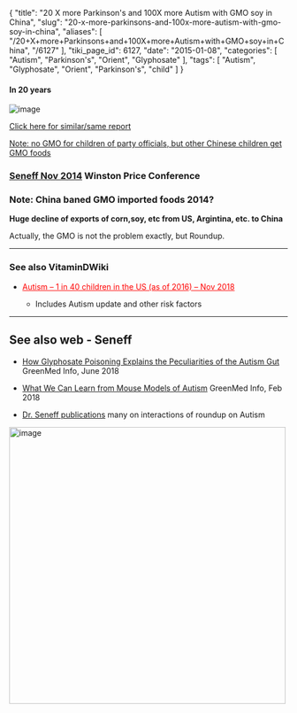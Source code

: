 {
    "title": "20 X more Parkinson's and 100X more Autism with GMO soy in China",
    "slug": "20-x-more-parkinsons-and-100x-more-autism-with-gmo-soy-in-china",
    "aliases": [
        "/20+X+more+Parkinsons+and+100X+more+Autism+with+GMO+soy+in+China",
        "/6127"
    ],
    "tiki_page_id": 6127,
    "date": "2015-01-08",
    "categories": [
        "Autism",
        "Parkinson's",
        "Orient",
        "Glyphosate"
    ],
    "tags": [
        "Autism",
        "Glyphosate",
        "Orient",
        "Parkinson's",
        "child"
    ]
}


#### In 20 years

<img src="https://d378j1rmrlek7x.cloudfront.net/attachments/jpeg/gm-soy-china.jpg" alt="image">

[Click here for similar/same report](http://sustainablepulse.com/2014/05/11/must-face-harm-caused-imported-gm-soybeans-1-3-billion-chinese-people/#.VzIS1IQrLIV)

[Note: no GMO for children of party officials, but other Chinese children get GMO foods](http://www.momsacrossamerica.com/china_and_gmo_double_standard)

### [Seneff Nov 2014](http://people.csail.mit.edu/seneff/) Winston Price Conference

### Note: China baned GMO imported foods 2014?

 **Huge decline of exports of corn,soy, etc from US, Argintina, etc. to China** 

Actually, the GMO is not the problem exactly, but Roundup.

---

### See also VitaminDWiki

* <a href="/posts/autism-1-in-40-children-in-the-us-as-of-2016" style="color: red; text-decoration: underline;" title="This post/category does not exist yet: Autism – 1 in 40 children in the US (as of 2016) – Nov 2018">Autism – 1 in 40 children in the US (as of 2016) – Nov 2018</a>

   * Includes Autism update and  other risk factors

---

## See also web - Seneff

* [How Glyphosate Poisoning Explains the Peculiarities of the Autism Gut](http://www.greenmedinfo.com/blog/how-glyphosate-poisoning-explains-peculiarities-autism-gut) GreenMed Info, June 2018

* [What We Can Learn from Mouse Models of Autism](http://www.greenmedinfo.com/blog/what-we-can-learn-mouse-models-autism) GreenMed Info, Feb 2018

* [Dr. Seneff publications](http://people.csail.mit.edu/seneff/) many on interactions of roundup on Autism

<img src="https://d378j1rmrlek7x.cloudfront.net/attachments/jpeg/autism-glyphosate.jpg" alt="image" width="500">